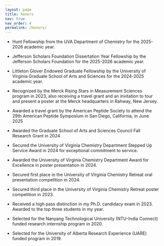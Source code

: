 ```yaml
---
layout: page
title: honors
nav: true
nav_order: 4
permalink: /honors/
---
```


- Hunt Fellowship from the UVA Department of Chemistry for the 2025-2026 academic year.

- Jefferson Scholars Foundation Dissertation Year Fellowship by the Jefferson Scholars Foundation for the 2025-2026 academic year.

- Littleton Glover Endowed Graduate Fellowship by the University of Virginia Graduate School of Arts and Sciences for the 2024-2025 academic year.

- Recognized by the Merck Rising Stars in Measurement Sciences program in 2023, also receiving a travel grant and an invitation to tour and present a poster at the Merck headquarters in Rahway, New Jersey.

- Awarded a travel grant by the American Peptide Society to attend the 29th American Peptide Symposium in San Diego, California, in June 2025

- Awarded the Graduate School of Arts and Sciences Council Fall Research Grant in 2024

- Secured the University of Virginia Chemistry Department Stepped Up Service Award in 2024 for exceptional commitment to service.

- Awarded the University of Virginia Chemistry Department Award for Excellence in poster presentation in 2024.

- Secured first place in the University of Virginia Chemistry Retreat oral presentation competition in 2024.

- Secured third place in the University of Virginia Chemistry Retreat poster competition in 2023.

- Received a high pass distinction in my Ph.D. candidacy exam in 2023. Awarded to the top three students in my year.

- Selected for the Nanyang Technological University (NTU-India Connect) funded research internship program in 2020.

- Selected for the University of Alberta Research Experience (UARE) funded program in 2019.
